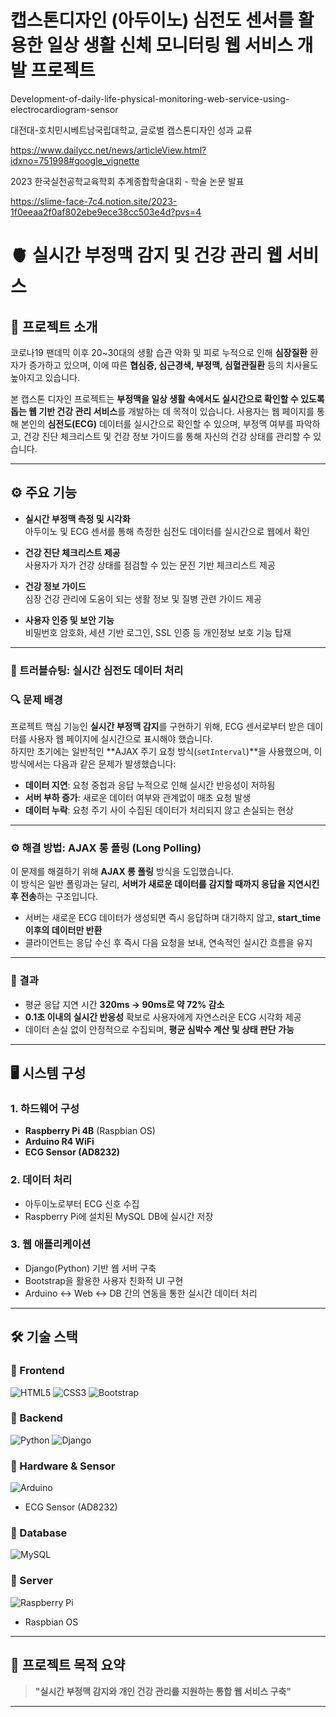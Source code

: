 # 캡스톤디자인 (아두이노) 심전도 센서를 활용한 일상 생활 신체 모니터링 웹 서비스 개발 프로젝트
Development-of-daily-life-physical-monitoring-web-service-using-electrocardiogram-sensor

대전대-호치민시베트남국립대학교, 글로벌 캡스톤디자인 성과 교류

https://www.dailycc.net/news/articleView.html?idxno=751998#google_vignette

2023 한국실천공학교육학회 추계종합학술대회 - 학술 논문 발표

https://slime-face-7c4.notion.site/2023-1f0eeaa2f0af802ebe9ece38cc503e4d?pvs=4



# 🫀 실시간 부정맥 감지 및 건강 관리 웹 서비스

## 📝 프로젝트 소개

코로나19 팬데믹 이후 20~30대의 생활 습관 악화 및 피로 누적으로 인해 **심장질환** 환자가 증가하고 있으며, 이에 따른 **협심증, 심근경색, 부정맥, 심혈관질환** 등의 치사율도 높아지고 있습니다.

본 캡스톤 디자인 프로젝트는 **부정맥을 일상 생활 속에서도 실시간으로 확인할 수 있도록 돕는 웹 기반 건강 관리 서비스**를 개발하는 데 목적이 있습니다. 사용자는 웹 페이지를 통해 본인의 **심전도(ECG)** 데이터를 실시간으로 확인할 수 있으며, 부정맥 여부를 파악하고, 건강 진단 체크리스트 및 건강 정보 가이드를 통해 자신의 건강 상태를 관리할 수 있습니다.

---

## ⚙️ 주요 기능

- **실시간 부정맥 측정 및 시각화**  
  아두이노 및 ECG 센서를 통해 측정한 심전도 데이터를 실시간으로 웹에서 확인

- **건강 진단 체크리스트 제공**  
  사용자가 자가 건강 상태를 점검할 수 있는 문진 기반 체크리스트 제공

- **건강 정보 가이드**  
  심장 건강 관리에 도움이 되는 생활 정보 및 질병 관련 가이드 제공

- **사용자 인증 및 보안 기능**  
  비밀번호 암호화, 세션 기반 로그인, SSL 인증 등 개인정보 보호 기능 탑재

---
### 🔧 트러블슈팅: 실시간 심전도 데이터 처리

### 🔍 문제 배경

프로젝트 핵심 기능인 **실시간 부정맥 감지**를 구현하기 위해, ECG 센서로부터 받은 데이터를 사용자 웹 페이지에 실시간으로 표시해야 했습니다.  
하지만 초기에는 일반적인 **AJAX 주기 요청 방식(`setInterval`)**을 사용했으며, 이 방식에서는 다음과 같은 문제가 발생했습니다:

- **데이터 지연**: 요청 중첩과 응답 누적으로 인해 실시간 반응성이 저하됨 
- **서버 부하 증가**: 새로운 데이터 여부와 관계없이 매초 요청 발생
- **데이터 누락**: 요청 주기 사이 수집된 데이터가 처리되지 않고 손실되는 현상

---

### ⚙️ 해결 방법: AJAX 롱 폴링 (Long Polling)

이 문제를 해결하기 위해 **AJAX 롱 폴링** 방식을 도입했습니다.  
이 방식은 일반 폴링과는 달리, **서버가 새로운 데이터를 감지할 때까지 응답을 지연시킨 후 전송**하는 구조입니다.

- 서버는 새로운 ECG 데이터가 생성되면 즉시 응답하며 대기하지 않고, **start_time 이후의 데이터만 반환**  
- 클라이언트는 응답 수신 후 즉시 다음 요청을 보내, 연속적인 실시간 흐름을 유지  

---

### 🎯 결과

- 평균 응답 지연 시간 **320ms → 90ms로 약 72% 감소**
- **0.1초 이내의 실시간 반응성** 확보로 사용자에게 자연스러운 ECG 시각화 제공
- 데이터 손실 없이 안정적으로 수집되며, **평균 심박수 계산 및 상태 판단 가능**


---

## 🖥️ 시스템 구성

### 1. 하드웨어 구성
- **Raspberry Pi 4B** (Raspbian OS)
- **Arduino R4 WiFi**
- **ECG Sensor (AD8232)**

### 2. 데이터 처리
- 아두이노로부터 ECG 신호 수집
- Raspberry Pi에 설치된 MySQL DB에 실시간 저장

### 3. 웹 애플리케이션
- Django(Python) 기반 웹 서버 구축
- Bootstrap을 활용한 사용자 친화적 UI 구현
- Arduino ↔ Web ↔ DB 간의 연동을 통한 실시간 데이터 처리

---

## 🛠️ 기술 스택

### 🔹 Frontend
![HTML5](https://img.shields.io/badge/html5-%23E34F26.svg?style=for-the-badge&logo=html5&logoColor=white)
![CSS3](https://img.shields.io/badge/css3-%231572B6.svg?style=for-the-badge&logo=css3&logoColor=white)
![Bootstrap](https://img.shields.io/badge/bootstrap-%238511FA.svg?style=for-the-badge&logo=bootstrap&logoColor=white)

### 🔹 Backend
![Python](https://img.shields.io/badge/python-3670A0?style=for-the-badge&logo=python&logoColor=ffdd54)
![Django](https://img.shields.io/badge/django-%23092E20.svg?style=for-the-badge&logo=django&logoColor=white)

### 🔹 Hardware & Sensor
![Arduino](https://img.shields.io/badge/-Arduino-00979D?style=for-the-badge&logo=Arduino&logoColor=white)
- ECG Sensor (AD8232)  

### 🔹 Database
![MySQL](https://img.shields.io/badge/mysql-4479A1.svg?style=for-the-badge&logo=mysql&logoColor=white)

### 🔹 Server
![Raspberry Pi](https://img.shields.io/badge/-Raspberry_Pi-C51A4A?style=for-the-badge&logo=Raspberry-Pi) 
- Raspbian OS  

---

## 📌 프로젝트 목적 요약

> **"실시간 부정맥 감지와 개인 건강 관리를 지원하는 통합 웹 서비스 구축"**

---


